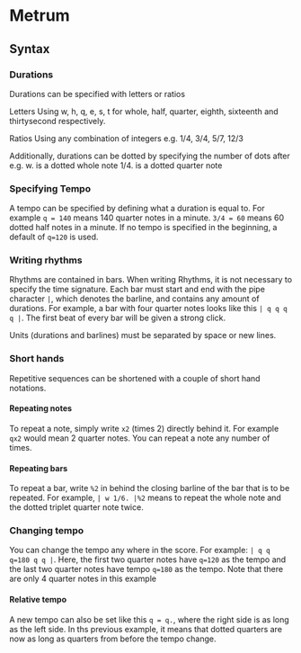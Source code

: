 # Metrum

## Syntax

### Durations
Durations can be specified with letters or ratios

Letters
Using w, h, q, e, s, t for whole, half, quarter, eighth, sixteenth and thirtysecond respectively.

Ratios
Using any combination of integers e.g. 1/4, 3/4, 5/7, 12/3

Additionally, durations can be dotted by specifying the number of dots after
e.g. w. is a dotted whole note
1/4. is a dotted quarter note

### Specifying Tempo
A tempo can be specified by defining what a duration is equal to. For example
`q = 140` means 140 quarter notes in a minute. `3/4 = 60` means 60 dotted half
notes in a minute. If no tempo is specified in the beginning, a default of
`q=120` is used.

### Writing rhythms
Rhythms are contained in bars. When writing Rhythms, it is not necessary to
specify the time signature. Each bar must start and end with the pipe character
`|`, which denotes the barline, and contains any amount of durations. For
example, a bar with four quarter notes looks like this `| q q q q |`. The first
beat of every bar will be given a strong click.

Units (durations and barlines) must be separated by space or new lines.

### Short hands
Repetitive sequences can be shortened with a couple of short hand notations. 

#### Repeating notes
To repeat a note, simply write `x2` (times 2) directly behind it. For example
`qx2` would mean 2 quarter notes. You can repeat a note any number of times.

#### Repeating bars
To repeat a bar, write `%2` in behind the closing barline of the bar that is to
be repeated. For example, `| w 1/6. |%2` means to repeat the whole note and the
dotted triplet quarter note twice.

### Changing tempo
You can change the tempo any where in the score. For example: `| q q
q=180 q q |`. Here, the first two quarter notes have `q=120` as the tempo and
the last two quarter notes have tempo `q=180` as the tempo. Note that there are
only 4 quarter notes in this example

#### Relative tempo 
A new tempo can also be set like this `q = q.`, where the right side is as long
as the left side. In ths previous example, it means that dotted quarters are
now as long as quarters from before the tempo change.
